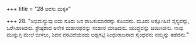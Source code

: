 +++
title = "28 ಅರಸು ಮಕ್ಕಳ"

+++
28. "ಅಭಿಮನ್ಯುವು ಐದು ನೂರು ಜನ ರಾಜಕುಮಾರರನ್ನು ಕೊಂದನು. ಮೂರು ಅಕ್ಷೋಹಿಣಿ ಸೈನ್ಯವನ್ನು, ಒರೆಸಿಹಾಕಿದನು. ಶ್ರೇಷ್ಠರಾದ  ಅನೇಕ ಮಹಾರಥರನ್ನು ಸಂಹಾರ ಮಾಡಿದನು. ಯುದ್ಧವನ್ನು ಜಯಿಸಿದನು. ನಾವು ಮುನ್ನುಗ್ಗಿ ಮೇಲೆ ಬೀಳಲು, ಶಿವನ ವರವಿದೆಯೆಂದು ಅಡ್ಡಗಟ್ಟಿ ಸಿಂಧುರಾಜನಾದ ಸೈಂಧವನು ನಮ್ಮನ್ನು ತಡೆದನು."
